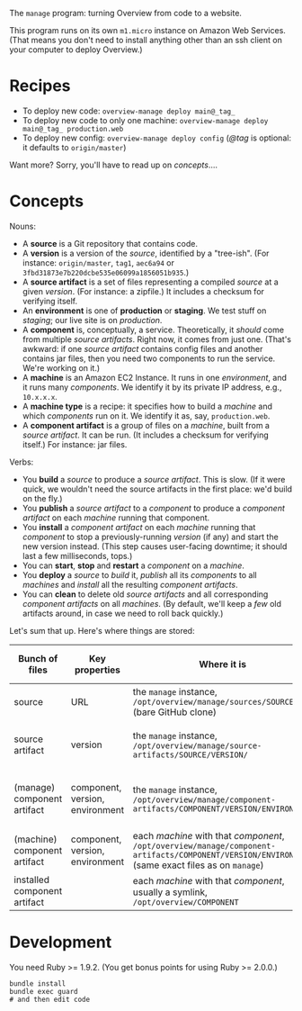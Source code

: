 The `manage` program: turning Overview from code to a website.

This program runs on its own `m1.micro` instance on Amazon Web Services.
(That means you don't need to install anything other than an ssh client on your
computer to deploy Overview.)

# Recipes

* To deploy new code: `overview-manage deploy main@_tag_`
* To deploy new code to only one machine: `overview-manage deploy main@_tag_ production.web`
* To deploy new config: `overview-manage deploy config` (_@tag_ is optional: it defaults to `origin/master`)

Want more? Sorry, you'll have to read up on _concepts_....

# Concepts

Nouns:

* A **source** is a Git repository that contains code.
* A **version** is a version of the *source*, identified by a "tree-ish". (For instance: `origin/master`, `tag1`, `aec6a94` or `3fbd31873e7b220dcbe535e06099a1856051b935`.)
* A **source artifact** is a set of files representing a compiled *source* at a given *version*. (For instance: a zipfile.) It includes a checksum for verifying itself.
* An **environment** is one of **production** or **staging**. We test stuff on *staging*; our live site is on *production*.
* A **component** is, conceptually, a service. Theoretically, it _should_ come from multiple *source artifacts*. Right now, it comes from just one. (That's awkward: if one *source artifact* contains config files and another contains jar files, then you need two components to run the service. We're working on it.)
* A **machine** is an Amazon EC2 Instance. It runs in one *environment*, and it runs many *components*. We identify it by its private IP address, e.g., `10.x.x.x`.
* A **machine type** is a recipe: it specifies how to build a *machine* and which *components* run on it. We identify it as, say, `production.web`.
* A **component artifact** is a group of files on a *machine*, built from a *source artifact*. It can be run. (It includes a checksum for verifying itself.) For instance: jar files.

Verbs:

* You **build** a *source* to produce a *source artifact*. This is slow. (If it were quick, we wouldn't need the source artifacts in the first place: we'd build on the fly.)
* You **publish** a *source artifact* to a *component* to produce a *component artifact* on each *machine* running that component.
* You **install** a *component artifact* on each *machine* running that *component* to stop a previously-running *version* (if any) and start the new version instead. (This step causes user-facing downtime; it should last a few milliseconds, tops.)
* You can **start**, **stop** and **restart** a *component* on a *machine*.
* You **deploy** a *source* to *build* it, *publish* all its *components*  to all *machines* and *install* all the resulting *component artifacts*.
* You can **clean** to delete old *source artifacts* and all corresponding *component artifacts* on all *machines*. (By default, we'll keep a _few_ old artifacts around, in case we need to roll back quickly.)

Let's sum that up. Here's where things are stored:

| Bunch of files | Key properties | Where it is | What you can do with it |
| -------------- | -------------- | ----------- | ----------------------- |
| source | URL | the `manage` instance, `/opt/overview/manage/sources/SOURCE.git` (bare GitHub clone) | *build* at a given version |
| source artifact | version | the `manage` instance, `/opt/overview/manage/source-artifacts/SOURCE/VERSION/` | *prepare* to publish; *verify* |
| (manage) component artifact | component, version, environment | the `manage` instance, `/opt/overview/manage/component-artifacts/COMPONENT/VERSION/ENVIRONMENT` | *publish* to all relevant machines; *verify* |
| (machine) component artifact | component, version, environment | each *machine* with that *component*, `/opt/overview/manage/component-artifacts/COMPONENT/VERSION/ENVIRONMENT` (same exact files as on `manage`) | *install*; *verify* |
| installed component artifact | | each *machine* with that *component*, usually a symlink, `/opt/overview/COMPONENT` | *start*, *stop*, *restart* |

# Development

You need Ruby >= 1.9.2. (You get bonus points for using Ruby >= 2.0.0.)

    bundle install
    bundle exec guard
    # and then edit code
